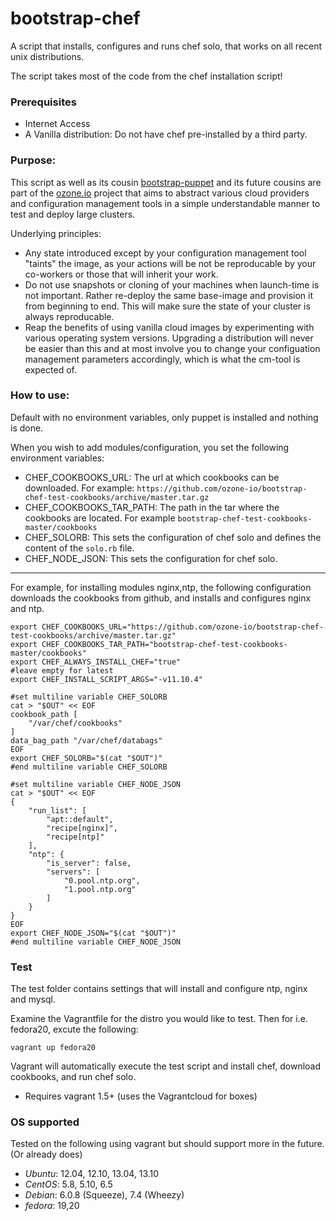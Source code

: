 bootstrap-chef
==============

A script that installs, configures and runs chef solo, that works on all recent unix distributions.

The script takes most of the code from the chef installation script!

### Prerequisites
* Internet Access
* A Vanilla distribution: Do not have chef pre-installed by a third party.

### Purpose:
This script as well as its cousin [bootstrap-puppet](https://github.com/ozone-io/bootstrap-puppet) and its future cousins are part of the [ozone.io](http://ozone.io) project that aims to abstract various cloud providers and configuration management tools in a simple understandable manner to test and deploy large clusters.

Underlying principles:

* Any state introduced except by your configuration management tool "taints" the image, as your actions will be not be reproducable by your co-workers or those that will inherit your work.
* Do not use snapshots or cloning of your machines when launch-time is not important. Rather re-deploy the same base-image and provision it from beginning to end. This will make sure the state of your cluster is always reproducable.
* Reap the benefits of using vanilla cloud images by experimenting with various operating system versions. Upgrading a distribution will never be easier than this and at most involve you to change your configuation management parameters accordingly, which is what the cm-tool is expected of.

### How to use:
Default with no environment variables, only puppet is installed and nothing is done.

When you wish to add modules/configuration, you set the following environment variables:

* CHEF_COOKBOOKS_URL: The url at which cookbooks can be downloaded. For example: `https://github.com/ozone-io/bootstrap-chef-test-cookbooks/archive/master.tar.gz`
* CHEF_COOKBOOKS_TAR_PATH: The path in the tar where the cookbooks are located. For example `bootstrap-chef-test-cookbooks-master/cookbooks`
* CHEF_SOLORB: This sets the configuration of chef solo and defines the content of the `solo.rb` file.
* CHEF_NODE_JSON: This sets the configuration for chef solo.

--------------
For example, for installing modules nginx,ntp, the following configuration downloads the cookbooks from github, and installs and configures nginx and ntp.

    export CHEF_COOKBOOKS_URL="https://github.com/ozone-io/bootstrap-chef-test-cookbooks/archive/master.tar.gz"
    export CHEF_COOKBOOKS_TAR_PATH="bootstrap-chef-test-cookbooks-master/cookbooks"
    export CHEF_ALWAYS_INSTALL_CHEF="true"
    #leave empty for latest
    export CHEF_INSTALL_SCRIPT_ARGS="-v11.10.4"
    
    #set multiline variable CHEF_SOLORB
    cat > "$OUT" << EOF
    cookbook_path [
        "/var/chef/cookbooks"
    ]
    data_bag_path "/var/chef/databags"
    EOF
    export CHEF_SOLORB="$(cat "$OUT")"
    #end multiline variable CHEF_SOLORB
    
    #set multiline variable CHEF_NODE_JSON
    cat > "$OUT" << EOF
    {
    	"run_list": [
    		"apt::default",
    		"recipe[nginx]",
    		"recipe[ntp]"
    	],
    	"ntp": {
    		"is_server": false,
    		"servers": [
    			"0.pool.ntp.org",
    			"1.pool.ntp.org"
    		]
    	}
    }
    EOF
    export CHEF_NODE_JSON="$(cat "$OUT")"
    #end multiline variable CHEF_NODE_JSON

### Test

The test folder contains settings that will install and configure ntp, nginx and mysql.

Examine the Vagrantfile for the distro you would like to test. Then for i.e. fedora20, excute the following:

    vagrant up fedora20

Vagrant will automatically execute the test script and install chef, download cookbooks, and run chef solo.

* Requires vagrant 1.5+ (uses the Vagrantcloud for boxes)

### OS supported

Tested on the following using vagrant but should support more in the future. (Or already does)

* _Ubuntu_: 12.04, 12.10, 13.04, 13.10
* _CentOS_: 5.8, 5.10, 6.5
* _Debian_: 6.0.8 (Squeeze), 7.4 (Wheezy)
* _fedora_: 19,20

